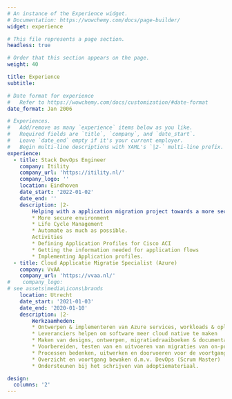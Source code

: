 ```yaml
---
# An instance of the Experience widget.
# Documentation: https://wowchemy.com/docs/page-builder/
widget: experience

# This file represents a page section.
headless: true

# Order that this section appears on the page.
weight: 40

title: Experience
subtitle:

# Date format for experience
#   Refer to https://wowchemy.com/docs/customization/#date-format
date_format: Jan 2006

# Experiences.
#   Add/remove as many `experience` items below as you like.
#   Required fields are `title`, `company`, and `date_start`.
#   Leave `date_end` empty if it's your current employer.
#   Begin multi-line descriptions with YAML's `|2-` multi-line prefix.
experience:
  - title: Stack DevOps Engineer
    company: Itility
    company_url: 'https://itility.nl/'
    company_logo: ''
    location: Eindhoven
    date_start: '2022-01-02'
    date_end: ''
    description: |2-
        Helping with a application migration project towards a more secure environment. The project has three objectives:
        * More secure environment
        * Life Cycle Management
        * Automate as much as possible.
        Activities
        * Defining Application Profiles for Cisco ACI
        * Getting the information needed for application flows
        * Implementing Application profiles.
  - title: Cloud Applicatie Migratie Specialist (Azure)
    company: VvAA
    company_url: 'https://vvaa.nl/'
#    company_logo: 
# see assets\media\icons\brands
    location: Utrecht
    date_start: '2021-01-03'
    date_end: '2020-01-10'
    description: |2-
        Werkzaamheden:
        * Ontwerpen & implementeren van Azure services, workloads & oplossingen
        * Leveranciers helpen om software meer cloud native te maken
        * Maken van designs, ontwerpen, migratiedraaiboeken & documentatie
        * Voorbereiden, testen van en uitvoeren van migraties van on-premises applicaties naar Azure workloads in samenwerking met externe partners
        * Processen bedenken, uitwerken en doorvoeren voor de voortgang van het project
        * Overzicht en voortgang bewaken d.m.v. DevOps (Scrum Master)
        * Ondersteunen bij het schrijven van adoptiemateriaal.        

design:
  columns: '2'
---
```

